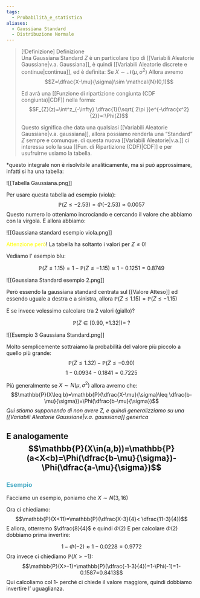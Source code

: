 ```yaml
---
tags:
  - Probabilità_e_statistica
aliases:
  - Gaussiana Standard
  - Distribuzione Normale
---
```



>[!Definizione]  Definizione  
>Una Gaussiana Standard $Z$ è un particolare tipo di [[Variabili Aleatorie Gaussiane|v.a. Gaussiana]], è quindi [[Variabili Aleatorie discrete e continue|continua]], ed è definita:
>Se $X\sim \mathcal{N}(\mu,\sigma^2)$
>Allora avremo
>$$Z=\dfrac{X-\mu}{\sigma}\sim \mathcal{N}(0,1)$$
>
>Ed avrà una [[Funzione di ripartizione congiunta (CDF congiunta)|CDF]] nella forma:
>$$F_{Z}(z)=\int^z_{-\infty} \dfrac{1}{\sqrt{ 2\pi }}e^{-\dfrac{x^2}{2}}=:\Phi(Z)$$
>
>Questo significa che data una qualsiasi [[Variabili Aleatorie Gaussiane|v.a. gaussiana]], allora possiamo renderla una “Standard” $Z$ sempre e comunque. di questa nuova [[Variabili Aleatorie|v.a.]] ci interessa solo la sua [[Fun. di Ripartizione (CDF)|CDF]] e per usufruirne usiamo la tabella.
>

*questo integrale non è risolvibile analiticamente, ma si può approssimare, infatti si ha una tabella:

![[Tabella Gaussiana.png]]

Per usare questa tabella ad esempio (viola):
$$\mathbb{P}(Z\leq-2.53)=\Phi(-2.53)\approx 0.0057$$
Questo numero lo otteniamo incrociando e cercando il valore che abbiamo con la virgola.
E allora abbiamo:

![[Gaussiana standard esempio viola.png]]

<font color="#ffff00">Attenzione però</font>!
La tabella ha soltanto i valori per $Z\leq 0$!

Vediamo l’ esempio blu:

$$\mathbb{P}(Z\leq 1.15)=1-\mathbb{P}(Z\leq -1.15)\approx 1-0.1251=0.8749$$


![[Gaussiana Standard esempio 2.png]]

Però essendo la gaussiana standard centrata sul [[Valore Atteso]] ed essendo uguale a destra e a sinistra, allora $\mathbb{P}(Z\leq 1.15)=\mathbb{P}(Z\leq -1.15)$

E se invece volessimo calcolare tra 2 valori (giallo)?

$$\mathbb{P}(Z\in[0.90,+1.32])=\ ?$$


![[Esempio 3 Gaussiana Standard.png]]

Molto semplicemente sottraiamo la probabilità del valore più piccolo a quello più grande:
$$\mathbb{P}(Z\leq 1.32)-\mathbb{P}(Z\leq -0.90)$$
$$1-0.0934-0.1841=0.7225$$


Più generalmente se $X\sim N(\mu,\sigma^2)$
allora avremo che:
$$\mathbb{P}(X\leq b)=\mathbb{P}(\dfrac{X-\mu}{\sigma}\leq \dfrac{b-\mu}{\sigma})=\Phi(\dfrac{b-\mu}{\sigma})$$
*Qui stiamo supponendo di non avere Z, e quindi generalizziamo su una [[Variabili Aleatorie Gaussiane|v.a. gaussiana]] generica*

E analogamente
$$\mathbb{P}(X\in(a,b))=\mathbb{P}(a<X<b)=\Phi(\dfrac{b-\mu}{\sigma})-\Phi(\dfrac{a-\mu}{\sigma})$$
---

### <font color="#4bacc6">Esempio</font>
Facciamo un esempio, poniamo che $X\sim N(3,16)$

Ora ci chiediamo:
$$\mathbb{P}(X<11)=\mathbb{P}(\dfrac{X-3}{4}< \dfrac{11-3}{4})$$
E allora, otterremo $\dfrac{8}{4}$ e quindi $\Phi(2)$
E per calcolare $\Phi(2)$ dobbiamo prima invertire:

$$1-\Phi(-2)\approx 1-0.0228=0.9772$$
Ora invece ci chiediamo $\mathbb{P}(X>-1)$:
$$\mathbb{P}(X>-1)=\mathbb{P}(\dfrac{-1-3}{4})=1-\Phi(-1)=1-0.1587=0.8413$$
Qui calcoliamo col 1- perché ci chiede il valore maggiore, quindi dobbiamo invertire l’ uguaglianza.